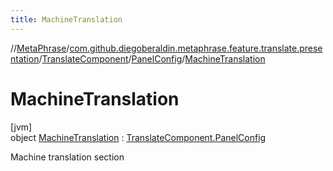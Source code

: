 ```yaml
---
title: MachineTranslation
---
```

//[MetaPhrase](../../../../../index.html)/[com.github.diegoberaldin.metaphrase.feature.translate.presentation](../../../index.html)/[TranslateComponent](../../index.html)/[PanelConfig](../index.html)/[MachineTranslation](index.html)



# MachineTranslation



[jvm]\
object [MachineTranslation](index.html) : [TranslateComponent.PanelConfig](../index.html)

Machine translation section



